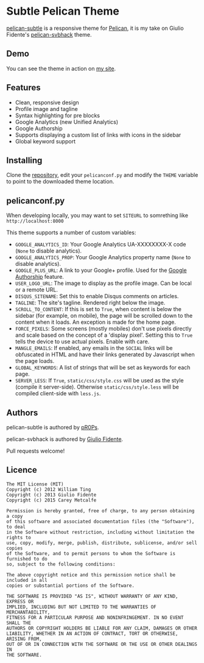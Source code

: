 Subtle Pelican Theme
====================

[pelican-subtle](https://github.com/pR0Ps/pelican-subtle) is a responsive theme for [Pelican](http://getpelican.com), it is my take on Giulio Fidente's [pelican-svbhack](https://github.com/giulivo/pelican-svbhack) theme.

## Demo

You can see the theme in action on [my site](http://cmetcalfe.ca/).

## Features

- Clean, responsive design
- Profile image and tagline
- Syntax highlighting for pre blocks
- Google Analytics (new Unified Analytics)
- Google Authorship
- Supports displaying a custom list of links with icons in the sidebar
- Global keyword support

## Installing

Clone the [repository](https://github.com/pR0Ps/pelican-subtle), edit your `pelicanconf.py` and modify the `THEME` variable to point to the downloaded theme location.

## pelicanconf.py

When developing locally, you may want to set `SITEURL` to somrething like `http://localhost:8000`

This theme supports a number of custom variables:

- `GOOGLE_ANALYTICS_ID`: Your Google Analytics UA-XXXXXXXX-X code (`None` to disable analytics).
- `GOOGLE_ANALYTICS_PROP`: Your Google Analytics property name (`None` to disable analytics).
- `GOOGLE_PLUS_URL`: A link to your Google+ profile. Used for the [Google Authorship](http://www.google.com/insidesearch/features/authorship/index.html) feature.
- `USER_LOGO_URL`: The image to display as the profile image. Can be local or a remote URL.
- `DISQUS_SITENAME`: Set this to enable Disqus comments on articles.
- `TAGLINE`: The site's tagline. Rendered right below the image.
- `SCROLL_TO_CONTENT`: If this is set to `True`, when content is below the sidebar (for example, on mobile), the page will be scrolled down to the content when it loads. An exception is made for the home page.
- `FORCE_PIXELS`: Some screens (mostly mobiles) don't use pixels directly and scale based on the concept of a 'display pixel'. Setting this to `True` tells the device to use actual pixels. Enable with care.
- `MANGLE_EMAILS`: If enabled, any emails in the `SOCIAL` links will be obfuscated in HTML and have their links generated by Javascript when the page loads.
- `GLOBAL_KEYWORDS`: A list of strings that will be set as keywords for each page.
- `SERVER_LESS`: If `True`, `static/css/style.css` will be used as the style (compile it server-side). Otherwise `static/css/style.less` will be compiled client-side with `less.js`.

## Authors

pelican-subtle is authored by [pR0Ps](https://github.com/pR0Ps).

pelican-svbhack is authored by [Giulio Fidente](https://github.com/giulivo).

Pull requests welcome!

## Licence
```
The MIT License (MIT)
Copyright (c) 2012 William Ting
Copyright (c) 2013 Giulio Fidente
Copyright (c) 2015 Carey Metcalfe

Permission is hereby granted, free of charge, to any person obtaining a copy
of this software and associated documentation files (the "Software"), to deal
in the Software without restriction, including without limitation the rights to
use, copy, modify, merge, publish, distribute, sublicense, and/or sell copies
of the Software, and to permit persons to whom the Software is furnished to do
so, subject to the following conditions:

The above copyright notice and this permission notice shall be included in all
copies or substantial portions of the Software.

THE SOFTWARE IS PROVIDED "AS IS", WITHOUT WARRANTY OF ANY KIND, EXPRESS OR
IMPLIED, INCLUDING BUT NOT LIMITED TO THE WARRANTIES OF MERCHANTABILITY,
FITNESS FOR A PARTICULAR PURPOSE AND NONINFRINGEMENT. IN NO EVENT SHALL THE
AUTHORS OR COPYRIGHT HOLDERS BE LIABLE FOR ANY CLAIM, DAMAGES OR OTHER
LIABILITY, WHETHER IN AN ACTION OF CONTRACT, TORT OR OTHERWISE, ARISING FROM,
OUT OF OR IN CONNECTION WITH THE SOFTWARE OR THE USE OR OTHER DEALINGS IN
THE SOFTWARE.
```
